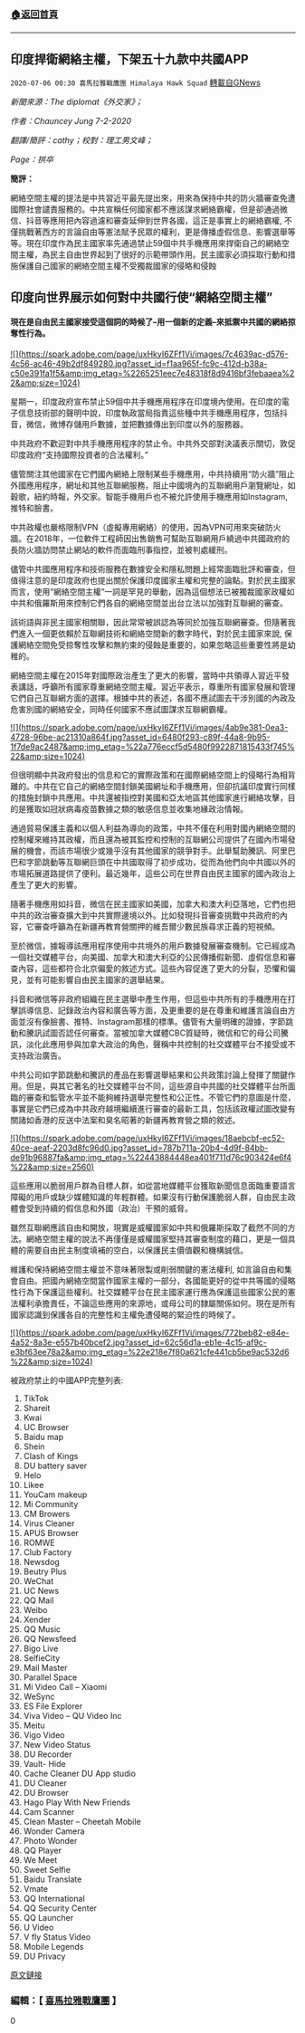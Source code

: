 ###  [:house:返回首頁](https://github.com/ourhimalayas/txt)
---

## 印度捍衛網絡主權，下架五十九款中共國APP
`2020-07-06 00:30 喜馬拉雅戰鷹團 Himalaya Hawk Squad` [轉載自GNews](https://gnews.org/zh-hant/255180/)

*新聞來源：The diplomat《外交家》；*

*作者：Chauncey Jung 7-2-2020*

*翻譯/簡評：cathy；校對：理工男文峰；*

*Page：拱卒*

**簡評：**

網絡空間主權的提法是中共習近平最先提出來，用來為保持中共的防火牆審查免遭國際社會譴責服務的。中共宣稱任何國家都不應該謀求網絡霸權，但是卻通過微信、抖音等應用把內容過濾和審查延伸到世界各國，這正是事實上的網絡霸權, 不僅挑戰著西方的言論自由等憲法賦予民眾的權利，更是傳播虛假信息、影響選舉等等。現在印度作為民主國家率先通過禁止59個中共手機應用來捍衛自己的網絡空間主權，為民主自由世界起到了很好的示範帶頭作用。民主國家必須採取行動和措施保護自己國家的網絡空間主權不受獨裁國家的侵略和侵蝕

##  **印度向世界展示如何對中共國行使“網絡空間主權”** 

####  **現在是自由民主國家接受這個詞的時候了–用一個新的定義–來抵禦中共國的**網絡**掠奪性行為。** 

[!\[\](https://spark.adobe.com/page/uxHkyI6ZFf1Vi/images/7c4639ac-d576-4c56-ac46-49b2df849280.jpg?asset_id=f1aa965f-fc9c-412d-b38a-c50e391fa1f5&amp;img_etag=%2265251eec7e48318f8d9416bf3febaaea%22&amp;size=1024)](https://spark.adobe.com/page/uxHkyI6ZFf1Vi/images/7c4639ac-d576-4c56-ac46-49b2df849280.jpg?asset_id=f1aa965f-fc9c-412d-b38a-c50e391fa1f5&amp;img_etag=%2265251eec7e48318f8d9416bf3febaaea%22&amp;size=1024)

星期一，印度政府宣布禁止59個中共手機應用程序在印度境內使用。在印度的電子信息技術部的聲明中說，印度執政當局指責這些種中共手機應用程序，包括抖音，微信，微博存儲用戶數據，並把數據傳出到印度以外的服務器。

中共政府不歡迎對中共手機應用程序的禁止令。中共外交部對決議表示關切，敦促印度政府“支持國際投資者的合法權利。”

儘管關注其他國家在它們國內網絡上限制某些手機應用，中共持續用“防火牆”阻止外國應用程序，網址和其他互聯網服務，阻止中國境內的互聯網用戶瀏覽網址，如穀歌，紐約時報，外交家。智能手機用戶也不被允許使用手機應用如Instagram, 推特和臉書。

中共政權也嚴格限制VPN（虛擬專用網絡）的使用，因為VPN可用來突破防火牆。在2018年，一位軟件工程師因出售銷售可幫助互聯網用戶繞過中共國政府的長防火牆訪問禁止網站的軟件而面臨刑事指控，並被判處緩刑。

儘管中共國應用程序和技術服務在數據安全和隱私問題上經常面臨批評和審查，但值得注意的是印度政府也提出關於保護印度國家主權和完整的論點。對於民主國家而言，使用“網絡空間主權”一詞是罕見的舉動，因為這個想法已被獨裁國家政權如中共和俄羅斯用來控制它們各自的網絡空間並出台立法以加強對互聯網的審查。

該術語與非民主國家相關聯，因此常常被誤認為等同於加強互聯網審查。但隨著我們進入一個更依賴於互聯網技術和網絡空間新的數字時代，對於民主國家來說, 保護網絡空間免受掠奪性攻擊和無約束的侵蝕是重要的，如果忽略這些重要性將是幼稚的。

網絡空間主權在2015年對國際政治產生了更大的影響，當時中共領導人習近平發表講話，呼籲所有國家尊重網絡空間主權。習近平表示，尊重所有國家發展和管理它們自己互聯網方面的選擇。根據中共的表述，各國不應試圖去干涉別國的內政及危害別國的網絡安全，同時任何國家不應試圖謀求互聯網霸權。

[!\[\](https://spark.adobe.com/page/uxHkyI6ZFf1Vi/images/4ab9e381-0ea3-4728-96be-ac21310a864f.jpg?asset_id=6480f293-c89f-44a8-9b95-1f7de9ac2487&amp;img_etag=%22a776eccf5d5480f9922871815433f745%22&amp;size=1024)](https://spark.adobe.com/page/uxHkyI6ZFf1Vi/images/4ab9e381-0ea3-4728-96be-ac21310a864f.jpg?asset_id=6480f293-c89f-44a8-9b95-1f7de9ac2487&amp;img_etag=%22a776eccf5d5480f9922871815433f745%22&amp;size=1024)

但很明顯中共政府發出的信息和它的實際政策和在國際網絡空間上的侵略行為相背離的。中共在它自己的網絡空間封鎖美國網址和手機應用，但卻抗議印度實行同樣的措施封鎖中共應用。中共還被指控對美國和亞太地區其他國家進行網絡攻擊，目的是獲取如冠狀病毒疫苗數據之類的敏感信息並收集地緣政治情報。

通過貿易保護主義和以個人利益為導向的政策，中共不僅在利用對國內網絡空間的控制權來維持其政權，而且還為被其監控和控制的互聯網公司提供了在國內市場發展的機會，而該市場很少或幾乎沒有其他國家的競爭對手。此舉幫助騰訊、阿里巴巴和字節跳動等互聯網巨頭在中共國取得了初步成功，從而為他們向中共國以外的市場拓展道路提供了便利。最近幾年，這些公司在世界自由民主國家的國內政治上產生了更大的影響。

隨著手機應用如抖音，微信在民主國家如美國，加拿大和澳大利亞落地，它們也把中共的政治審查擴大到中共實際邊境以外。比如發現抖音審查挑戰中共政府的內容，它審查呼籲為在新疆再教育營關押的維吾爾少數民族尋求正義的短視頻。

至於微信，據報導該應用程序使用中共境外的用戶數據發展審查機制。它已經成為一個社交媒體平台，向美國、加拿大和澳大利亞的公民傳播假新聞、虛假信息和審查內容，這些都符合北京偏愛的敘述方式。這些內容促進了更大的分裂，恐懼和偏見，並有可能影響自由民主國家的選舉結果。

抖音和微信等非政府組織在民主選舉中產生作用，但這些中共所有的手機應用在打擊誤導信息、記錄政治內容和廣告等方面，及更重要的是在尊重和維護言論自由方面並沒有像臉書、推特、Instagram那樣的標準。儘管有大量明確的證據，字節跳動和騰訊試圖否認任何審查。當被加拿大媒體CBC質疑時，微信和它的母公司騰訊，淡化此應用參與加拿大政治的角色，聲稱中共控制的社交媒體平台不接受或不支持政治廣告。

中共公司如字節跳動和騰訊的產品在影響選舉結果和公共政策討論上發揮了關鍵作用。但是，與其它著名的社交媒體平台不同，這些源自中共國的社交媒體平台所面臨的審查和監管水平並不能夠維持選舉完整性和公正性。不管它們的意圖是什麼，事實是它們已成為中共政府越境繼續進行審查的最新工具，包括該政權試圖改變有關諸如香港的反送中法案和臭名昭著的新疆再教育營之類的敘述。

[!\[\](https://spark.adobe.com/page/uxHkyI6ZFf1Vi/images/18aebcbf-ec52-40ce-aeaf-2203d8fc96d0.jpg?asset_id=787b711a-20b4-4d9f-84bb-de91b96887fa&amp;img_etag=%22443884448ea401f711d76c903424e6f4%22&amp;size=2560)](https://spark.adobe.com/page/uxHkyI6ZFf1Vi/images/18aebcbf-ec52-40ce-aeaf-2203d8fc96d0.jpg?asset_id=787b711a-20b4-4d9f-84bb-de91b96887fa&amp;img_etag=%22443884448ea401f711d76c903424e6f4%22&amp;size=1024)

這些應用以脆弱用戶群為目標人群，如從當地媒體平台獲取新聞信息面臨重要語言障礙的用戶或缺少媒體知識的年輕群體。如果沒有行動保護脆弱人群，自由民主政體會受到持續的假信息和外國（政治）干預的威脅。

雖然互聯網應該自由和開放，現實是威權國家如中共和俄羅斯採取了截然不同的方法。網絡空間主權的說法不再僅僅是威權國家堅持其審查制度的藉口，更是一個具體的需要自由民主制度填補的空白，以保護民主價值觀和機構誠信。

維護和保持網絡空間主權並不意味著限製或削弱關鍵的憲法權利, 如言論自由和集會自由。把國內網絡空間當作國家主權的一部分，各國能更好的從中共等國的侵略性行為下保護這些權利。社交媒體平台在民主國家運行應為保護這些國家公民的憲法權利承擔責任，不論這些應用的來源地，或母公司的隸屬關係如何。現在是所有國家認識到保護各自的完整性和主權免遭侵略的緊迫性的時候了。

[!\[\](https://spark.adobe.com/page/uxHkyI6ZFf1Vi/images/772beb82-e84e-4a52-8a3e-e557b40bcef2.jpg?asset_id=62c56d1a-eb1e-4c15-af9c-e3bf63ee78a2&amp;img_etag=%22e218e7f80a621cfe441cb5be9ac532d6%22&amp;size=1024)](https://spark.adobe.com/page/uxHkyI6ZFf1Vi/images/772beb82-e84e-4a52-8a3e-e557b40bcef2.jpg?asset_id=62c56d1a-eb1e-4c15-af9c-e3bf63ee78a2&amp;img_etag=%22e218e7f80a621cfe441cb5be9ac532d6%22&amp;size=1024)

被政府禁止的中國APP完整列表:

1. TikTok
2. Shareit
3. Kwai
4. UC Browser
5. Baidu map
6. Shein
7. Clash of Kings
8. DU battery saver
9. Helo
10. Likee
11. YouCam makeup
12. Mi Community
13. CM Browers
14. Virus Cleaner
15. APUS Browser
16. ROMWE
17. Club Factory
18. Newsdog
19. Beutry Plus
20. WeChat
21. UC News
22. QQ Mail
23. Weibo
24. Xender
25. QQ Music
26. QQ Newsfeed
27. Bigo Live
28. SelfieCity
29. Mail Master
30. Parallel Space
31. Mi Video Call – Xiaomi
32. WeSync
33. ES File Explorer
34. Viva Video – QU Video Inc
35. Meitu
36. Vigo Video
37. New Video Status
38. DU Recorder
39. Vault- Hide
40. Cache Cleaner DU App studio
41. DU Cleaner
42. DU Browser
43. Hago Play With New Friends
44. Cam Scanner
45. Clean Master – Cheetah Mobile
46. Wonder Camera
47. Photo Wonder
48. QQ Player
49. We Meet
50. Sweet Selfie
51. Baidu Translate
52. Vmate
53. QQ International
54. QQ Security Center
55. QQ Launcher
56. U Video
57. V fly Status Video
58. Mobile Legends
59. DU Privacy


[原文鏈接](https://thediplomat.com/2020/07/india-shows-the-world-how-to-use-cyberspace-sovereignty-against-china/)

### 編輯：【 [喜馬拉雅戰鷹團](https://spark.adobe.com/page/uxHkyI6ZFf1Vi/) 】 



0

